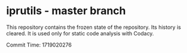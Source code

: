 # iprutils - master branch

This repository contains the frozen state of the repository.
Its history is cleared. It is used only for static code
analysis with Codacy.

Commit Time: 1719020276